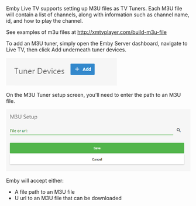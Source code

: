 Emby Live TV supports setting up M3U files as TV Tuners. Each M3U file will contain a list of channels, along with information such as channel name, id, and how to play the channel.

See examples of m3u files at http://xmtvplayer.com/build-m3u-file

To add an M3U tuner, simply open the Emby Server dashboard, navigate to Live TV, then click Add underneath tuner devices.

![](images/server/livetvtuneradd.png)

On the M3U Tuner setup screen, you'll need to enter the path to an M3U file.

![](images/server/m3utunersetup.png)

Emby will accept either:

* A file path to an M3U file
* U url to an M3U file that can be downloaded